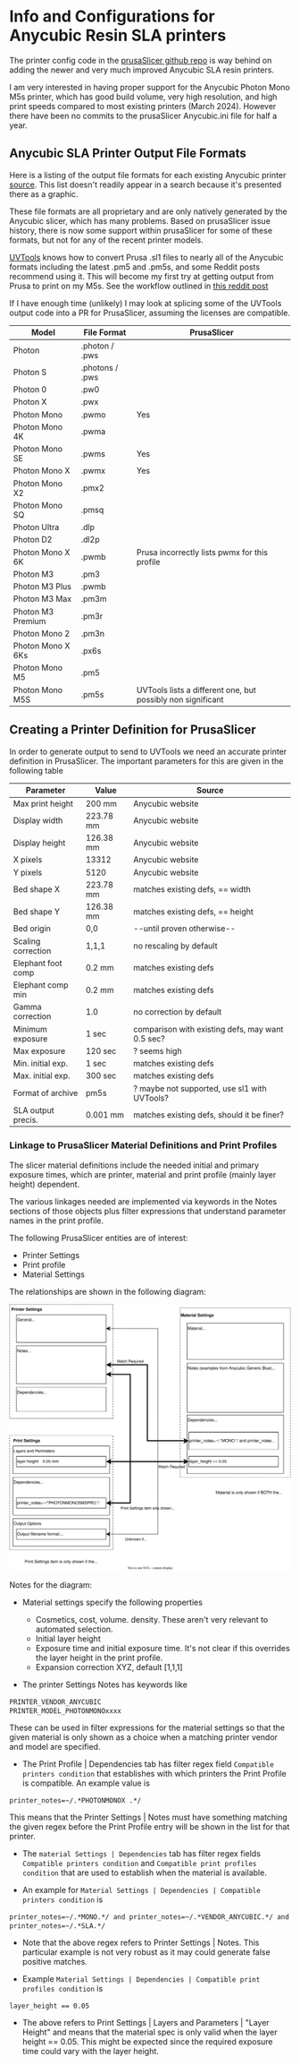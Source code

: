 # Info and Configurations for Anycubic Resin SLA printers

The printer config code in the [prusaSlicer github repo](https://github.com/prusa3d/PrusaSlicer/blob/master/resources/profiles/Anycubic.ini)
is way behind on adding the newer and very much improved Anycubic SLA resin printers.

I am very interested in having proper support for the Anycubic Photon Mono M5s printer, which has good build volume, very high
resolution, and high print speeds compared to most existing printers (March 2024).  However there have been no commits to the
prusaSlicer Anycubic.ini file for half a year.

## Anycubic SLA Printer Output File Formats

Here is a listing of the output file formats for each existing Anycubic printer [source](https://github.com/prusa3d/PrusaSlicer/blob/master/resources/profiles/Anycubic.ini).  This list doesn't readily appear in a search because it's presented there as a graphic.

These file formats are all proprietary and are only natively generated by the Anycubic slicer,
which has many problems.  Based on prusaSlicer issue history, there is now some support within
prusaSlicer for some of these formats, but not for any of the recent printer models.

[UVTools](https://github.com/sn4k3/UVtools) knows how to convert Prusa .sl1 files to nearly all
of the Anycubic formats including the latest .pm5 and .pm5s, and some Reddit posts recommend
using it.  This will become my first try at getting output from Prusa to print on my M5s.  See
the workflow outlined in [this reddit post](https://www.reddit.com/r/AnyCubicPhotonMonoX/comments/uvyi3q/anyone_use_prusaslicer_for_anycubic_photon/)

If I have enough time (unlikely) I may look at splicing some of the UVTools output code into a PR
for PrusaSlicer, assuming the licenses are compatible.


|  Model                 | File Format      | PrusaSlicer
| -------                | ------------     | ------
| Photon                 | .photon / .pws   |
| Photon S               | .photons / .pws  |
| Photon 0               | .pw0             |
| Photon X               | .pwx             |
| Photon Mono            | .pwmo            | Yes
| Photon Mono 4K         | .pwma            |
| Photon Mono SE         | .pwms            | Yes
| Photon Mono X          | .pwmx            | Yes
| Photon Mono X2         | .pmx2            |
| Photon Mono SQ         | .pmsq            |
| Photon Ultra           | .dlp             |
| Photon D2              | .dl2p            |
| Photon Mono X 6K       | .pwmb            | Prusa incorrectly lists pwmx for this profile
| Photon M3              | .pm3             |
| Photon M3 Plus         | .pwmb            |
| Photon M3 Max          | .pm3m            |
| Photon M3 Premium      | .pm3r            |
| Photon Mono 2          | .pm3n            |
| Photon Mono X 6Ks      | .px6s            |
| Photon Mono M5         | .pm5             |
| Photon Mono M5S        | .pm5s            | UVTools lists a different one, but possibly non significant

## Creating a Printer Definition for PrusaSlicer

In order to generate output to send to UVTools we need an accurate printer
definition in PrusaSlicer.  The important parameters for this are given
in the following table

| Parameter          | Value        | Source
| ------             | ------       | ------
| Max print height   | 200 mm       | Anycubic website
| Display width      | 223.78 mm    | Anycubic website
| Display height     | 126.38 mm    | Anycubic website
| X pixels           | 13312        | Anycubic website
| Y pixels           | 5120         | Anycubic website
| Bed shape X        | 223.78 mm    | matches existing defs, == width
| Bed shape Y        | 126.38 mm    | matches existing defs, == height
| Bed origin         | 0,0          | --until proven otherwise--
| Scaling correction | 1,1,1        | no rescaling by default
| Elephant foot comp | 0.2 mm       | matches existing defs
| Elephant comp min  | 0.2 mm       | matches existing defs
| Gamma correction   | 1.0          | no correction by default
| Minimum exposure   | 1 sec        | comparison with existing defs, may want 0.5 sec?
| Max exposure       | 120 sec      | ? seems high
| Min. initial exp.  | 1 sec        | matches existing defs
| Max. initial exp.  | 300 sec      | matches existing defs
| Format of archive  | pm5s         | ? maybe not supported, use sl1 with UVTools?
| SLA output precis. | 0.001 mm     | matches existing defs, should it be finer?

### Linkage to PrusaSlicer Material Definitions and Print Profiles

The slicer material definitions include the needed initial and primary exposure times,
which are printer, material and print profile (mainly layer height) dependent.

The various linkages needed are implemented via keywords in the Notes sections of
those objects plus filter expressions that understand parameter names in the print profile.

The following PrusaSlicer entities are of interest:

* Printer Settings
* Print profile
* Material Settings

The relationships are shown in the following diagram:

![PrusaSlicer Object Relationships](./prusaSlicer_objects.svg)

Notes for the diagram:

* Material settings specify the following properties
  * Cosmetics, cost, volume. density.  These aren't very relevant to automated selection.
  * Initial layer height
  * Exposure time and initial exposure time.  It's not clear if this overrides
  the layer height in the print profile.
  * Expansion correction XYZ, default [1,1,1]

* The printer Settings Notes has keywords like
```
PRINTER_VENDOR_ANYCUBIC
PRINTER_MODEL_PHOTONMONOxxxx
```
These can be used in filter expressions for the material settings so that
the given material is only shown as a choice when a matching printer
vendor and model are specified.

* The Print Profile | Dependencies tab has filter regex field
`Compatible printers condition` that establishes with which printers the
Print Profile is compatible.  An example value is
```
printer_notes=~/.*PHOTONMONOX .*/
```
This means that the Printer Settings | Notes must have something
matching the given regex before the Print Profile entry will be
shown in the list for that printer.

* The `material Settings | Dependencies` tab has filter regex fields 
`Compatible printers condition` and `Compatible print profiles condition`
that are used to establish when the material is available.

* An example for  `Material Settings | Dependencies | Compatible printers condition` is
```
printer_notes=~/.*MONO.*/ and printer_notes=~/.*VENDOR_ANYCUBIC.*/ and printer_notes=~/.*SLA.*/
```
* Note that the above regex refers to Printer Settings | Notes.  This particular example is not very robust as it may could generate false positive matches.

* Example `Material Settings | Dependencies | Compatible print profiles condition` is
```
layer_height == 0.05
```
* The above refers to Print Settings | Layers and Parameters | "Layer Height" and means that the material spec is only valid when the layer
height == 0.05.  This might be expected since the required exposure time
could vary with the layer height.